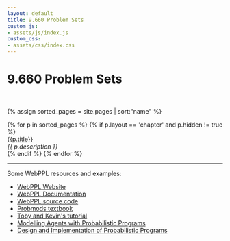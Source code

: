 ```yaml
---
layout: default
title: 9.660 Problem Sets
custom_js:
- assets/js/index.js
custom_css:
- assets/css/index.css
---
```


<div id="header">
  <h1 id='title'>9.660 Problem Sets</h1>
</div>

<br />

{% assign sorted_pages = site.pages | sort:"name" %}

<!-- <ul> -->
<div>
{% for p in sorted_pages %}
    {% if p.layout == 'chapter' and p.hidden != true %}
	    <div class="listing{% if p.type == 'pset' %} pset_listing{% endif %}">
	    <a href="{{ site.baseurl }}{{ p.url }}">{{p.title}}</a><br />
	    <em>{{ p.description }}</em>
	    </div>
    {% endif %}
{% endfor %}
<!-- </ol> -->

</div>

<hr />

Some WebPPL resources and examples:

- [WebPPL Website](http://webppl.org/)
- [WebPPL Documentation](http://docs.webppl.org/en/master/)
- [WebPPL source code](https://github.com/probmods/webppl)
- [Probmods textbook](http://probmods.org/)
- [Toby and Kevin's tutorial](https://github.com/tobiasgerstenberg/webppl_tutorial)
- [Modelling Agents with Probabilistic Programs](http://agentmodels.org)
- [Design and Implementation of Probabilistic Programs](http://dippl.org)
